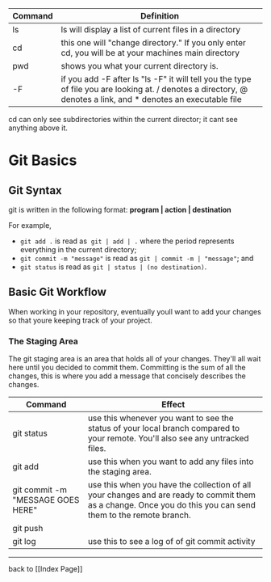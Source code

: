 | Command | Definition                                                                                                                                                     |
| ------- | -------------------------------------------------------------------------------------------------------------------------------------------------------------- |
| ls      | ls will display a list of current files in a directory                                                                                                         |
| cd      | this one will "change directory." If you only enter cd, you will be at your machines main directory                                                            |
| pwd     | shows you what your current directory is.                                                                                                                      |
| -F      | if you add -F after ls "ls -F" it will tell you the type of file you are looking at. / denotes a directory, @ denotes a link, and * denotes an executable file |



 cd can only see subdirectories within the current director; it cant see anything above it. 



# Git Basics

## Git Syntax

git is written in the following format: **program | action | destination**

For example,

- `git add .` is read as  `git | add | .` where the period represents everything in the current directory;
- `git commit -m "message"` is read as `git | commit -m | "message"`; and
- `git status` is read as `git | status | (no destination)`.

## Basic Git Workflow
When working in your repository, eventually youll want to add your changes so that youre keeping track of your project. 

### The Staging Area
The git staging area is an area that holds all of your changes. They'll all wait here until you decided to commit them. Committing is the sum of all the changes, this is where you add a message that concisely describes the changes.

| Command                            | Effect                                                                                                                                                       |
| ---------------------------------- | ------------------------------------------------------------------------------------------------------------------------------------------------------------ |
| git status                         | use this whenever you want to see the status of your local branch compared to your remote. You'll also see any untracked files.                              |
| git add                            | use this when you want to add any files into the staging area.                                                                                               |
| git commit  -m "MESSAGE GOES HERE" | use this when you have the collection of all your changes and are ready to commit them as a change. Once you do this you can send them to the remote branch. |
| git push                           |                                                                                                                                                              |
| git log                            | use this to see a log of of git commit activity                                                                                                                                                             |






***
back to [[Index Page]]